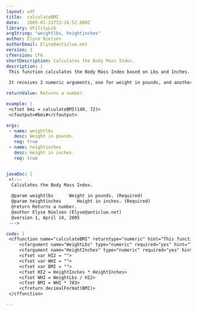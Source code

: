 ```yaml
---
layout: udf
title:  calculateBMI
date:   2005-01-21T13:26:52.000Z
library: UtilityLib
argString: "weightlbs, heightinches"
author: Elyse Nielsen
authorEmail: Elyse@anticlue.net
version: 1
cfVersion: CF6
shortDescription: Calculates the Body Mass Index.
description: |
 This function calculates the Body Mass Index based on Lbs and Inches.
 
 It receives 2 numeric arguments, one for weight in pounds, and another for height in inches.

returnValue: Returns a number.

example: |
 <cfset bmi = calculateBMI(140, 72)>
 <cfoutput>#bmi#</cfoutput>

args:
 - name: weightlbs
   desc: Weight in pounds.
   req: true
 - name: heightinches
   desc: Height in inches.
   req: true


javaDoc: |
 <!---
  Calculates the Body Mass Index.
  
  @param weightlbs      Weight in pounds. (Required)
  @param heightinches      Height in inches. (Required)
  @return Returns a number. 
  @author Elyse Nielsen (Elyse@anticlue.net) 
  @version 1, April 14, 2005 
 --->

code: |
 <cffunction name="calculateBMI" returntype="numeric" hint="This function calculates an individuals Body Mass Index">
     <cfargument name="WeightLbs" type="numeric" required="yes" hint="The person's weight in pounds">
     <cfargument name="HeightInches" type="numeric" required="yes" hint="The person's height in inches">
     <cfset var HI2 = "">
     <cfset var WHI = "">
     <cfset var BMI = "">
     <cfset HI2 = HeightInches * HeightInches>
     <cfset WHI = WeightLbs / HI2>
     <cfset BMI = WHI * 703>
     <cfreturn decimalFormat(BMI)>
 </cffunction>

---
```


